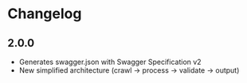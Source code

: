 # Changelog

## 2.0.0

- Generates swagger.json with Swagger Specification v2
- New simplified architecture (crawl -> process -> validate -> output)